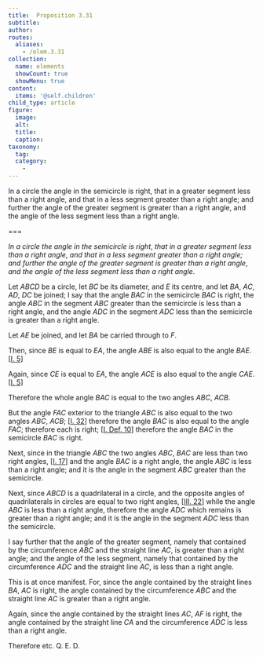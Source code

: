 ```yaml
---
title:  Proposition 3.31
subtitle: 
author:
routes:
  aliases:
    - /elem.3.31
collection:
  name: elements
  showCount: true
  showMenu: true
content:
  items: '@self.children'
child_type: article
figure:
  image:
  alt:
  title:
  caption:
taxonomy:
  tag:
  category:
    - 
---
```


<p><emph>In a circle the angle in the semicircle is right</emph>, <emph>that in a greater segment less than a right angle</emph>, <emph>and that in a less segment greater than a right angle; and further the angle of the greater segment is greater than a right angle</emph>, <emph>and the angle of the less segment less than a right angle</emph>. <pb n="62"/></p>

===

<p><em>In a circle the angle in the semicircle is right</em>, <em>that in a greater segment less than a right angle</em>, <em>and that in a less segment greater than a right angle; and further the angle of the greater segment is greater than a right angle</em>, <em>and the angle of the less segment less than a right angle</em>. <pb n="62"/></p>

<p>Let <em>ABCD</em> be a circle, let <em>BC</em> be its diameter, and <em>E</em> its centre, and let <em>BA</em>, <em>AC</em>, <em>AD</em>, <em>DC</em> be joined; I say that the angle <em>BAC</em> in the semicircle <em>BAC</em> is right, the angle <em>ABC</em> in the segment <em>ABC</em> greater than the semicircle is less  than a right angle, and the angle <em>ADC</em> in the segment <em>ADC</em> less than the semicircle is greater than a right angle. </p>

<p>Let <em>AE</em> be joined, and let <em>BA</em> be carried through to <em>F</em>. </p>

<p>Then, since <em>BE</em> is equal to <em>EA</em>, <span class="center">the angle <em>ABE</em> is also equal to the angle <em>BAE</em>. [<a href="/elem.1.5">I. 5</a>]</span>
      </p>

<p>Again, since <em>CE</em> is equal to <em>EA</em>, <span class="center">the angle <em>ACE</em> is also equal to the angle <em>CAE</em>. [<a href="/elem.1.5">I. 5</a>]</span>
      </p>

<p>Therefore the whole angle <em>BAC</em> is equal to the two angles <em>ABC</em>, <em>ACB</em>. </p>

<p>But the angle <em>FAC</em> exterior to the triangle <em>ABC</em> is also equal to the two angles <em>ABC</em>, <em>ACB</em>; [<a href="/elem.1.32">I. 32</a>] <span class="center">therefore the angle <em>BAC</em> is also equal to the angle <em>FAC</em>; therefore each is right; [<a href="/elem.1.def.10">I. Def. 10</a>] therefore the angle <em>BAC</em> in the semicircle <em>BAC</em> is right.</span>
      </p>

<p>Next, since in the triangle <em>ABC</em> the two angles <em>ABC</em>, <em>BAC</em> are less than two right angles, [<a href="/elem.1.17">I. 17</a>] and the angle <em>BAC</em> is a right angle, <span class="center">the angle <em>ABC</em> is less than a right angle;</span> and it is the angle in the segment <em>ABC</em> greater than the semicircle. </p>

<p>Next, since <em>ABCD</em> is a quadrilateral in a circle, and the opposite angles of quadrilaterals in circles are equal to two right angles, [<a href="/elem.3.22">III. 22</a>] while the angle <em>ABC</em> is less than a right angle, therefore the angle <em>ADC</em> which remains is greater than a right angle; and it is the angle in the segment <em>ADC</em> less than the semicircle. <pb n="63"/></p>

<p>I say further that the angle of the greater segment, namely that contained by the circumference <em>ABC</em> and the straight line <em>AC</em>, is greater than a right angle; and the angle of the less segment, namely that contained by the circumference <em>ADC</em> and the straight line <em>AC</em>, is less than a right angle. </p>

<p>This is at once manifest. For, since the angle contained by the straight lines <em>BA</em>, <em>AC</em> is right, <span class="center">the angle contained by the circumference <em>ABC</em> and the straight line <em>AC</em> is greater than a right angle.</span>
      </p>

<p>Again, since the angle contained by the straight lines <em>AC</em>, <em>AF</em> is right, <span class="center">the angle contained by the straight line <em>CA</em> and the circumference <em>ADC</em> is less than a right angle.</span>
      </p>

<p>Therefore etc. Q. E. D.</p>
